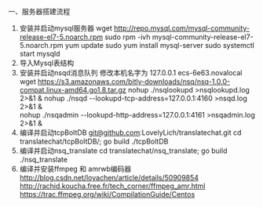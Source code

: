 一、服务器搭建流程
1. 安装并启动mysql服务器
	wget http://repo.mysql.com/mysql-community-release-el7-5.noarch.rpm
	sudo rpm -ivh mysql-community-release-el7-5.noarch.rpm
	yum update
	sudo yum install mysql-server
	sudo systemctl start mysqld
2. 导入Mysql表结构
3. 安装并启动nsqd消息队列
	修改本机名字为 127.0.0.1 ecs-6e63.novalocal
	wget https://s3.amazonaws.com/bitly-downloads/nsq/nsq-1.0.0-compat.linux-amd64.go1.8.tar.gz
	nohup ./nsqlookupd >nsqlookupd.log 2>&1 &
	nohup ./nsqd --lookupd-tcp-address=127.0.0.1:4160 >nsqd.log 2>&1 &	
	nohup ./nsqadmin --lookupd-http-address=127.0.0.1:4161 >nsqadmin.log 2>&1 &
4. 编译并启动tcpBoltDB
	git@github.com:LovelyLich/translatechat.git
	cd translatechat/tcpBoltDB/; go build
	./tcpBoltDB
5. 编译并启动nsq_translate
	cd translatechat/nsq_translate; go build	
  	./nsq_translate
6. 编译并安装ffmpeg 和 amrwb编码器
	http://blog.csdn.net/loyachen/article/details/50909854
	http://rachid.koucha.free.fr/tech_corner/ffmpeg_amr.html
	https://trac.ffmpeg.org/wiki/CompilationGuide/Centos

